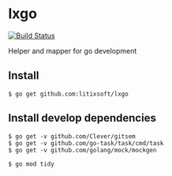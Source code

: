 # lxgo
[![Build Status](https://travis-ci.org/litixsoft/lxgo.svg?branch=master)](https://travis-ci.org/litixsoft/lxgo)

Helper and mapper for go development

## Install

    $ go get github.com:litixsoft/lxgo

## Install develop dependencies
    
    $ go get -v github.com/Clever/gitsem
    $ go get -v github.com/go-task/task/cmd/task
    $ go get -v github.com/golang/mock/mockgen

    $ go mod tidy
    
